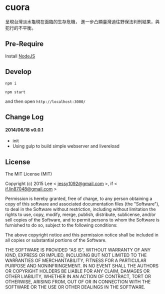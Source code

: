cuora
=============
呈現台灣淡水龜現在面臨的生存危機，
進一步凸顯臺灣過往野保法判刑結果，與犯行的不平衡。

## Pre-Require

Install [NodeJS](https://nodejs.org/en/)

## Develop

`npm i`

`npm start`

and then open `http://localhost:3000/`

## Change Log

#### 2014/06/18 v0.0.1
- init
- Using gulp to build simple webserver and livereload

## License

The MIT License (MIT)

Copyright (c) 2015 Lee < jessy1092@gmail.com >, if < if.lin87048@gmail.com >

Permission is hereby granted, free of charge, to any person obtaining a copy of this software and associated documentation files (the "Software"), to deal in the Software without restriction, including without limitation the rights to use, copy, modify, merge, publish, distribute, sublicense, and/or sell copies of the Software, and to permit persons to whom the Software is furnished to do so, subject to the following conditions:

The above copyright notice and this permission notice shall be included in all copies or substantial portions of the Software.

THE SOFTWARE IS PROVIDED "AS IS", WITHOUT WARRANTY OF ANY KIND, EXPRESS OR IMPLIED, INCLUDING BUT NOT LIMITED TO THE WARRANTIES OF MERCHANTABILITY, FITNESS FOR A PARTICULAR PURPOSE AND NONINFRINGEMENT. IN NO EVENT SHALL THE AUTHORS OR COPYRIGHT HOLDERS BE LIABLE FOR ANY CLAIM, DAMAGES OR OTHER LIABILITY, WHETHER IN AN ACTION OF CONTRACT, TORT OR OTHERWISE, ARISING FROM, OUT OF OR IN CONNECTION WITH THE SOFTWARE OR THE USE OR OTHER DEALINGS IN THE SOFTWARE.
